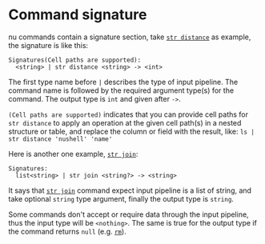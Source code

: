 # Command signature

nu commands contain a signature section, take [`str distance`](/commands/docs/str_distance.md) as example, the signature is like this:

```
Signatures(Cell paths are supported):
  <string> | str distance <string> -> <int>
```

The first type name before `|` describes the type of input pipeline. The command name is followed by the required argument type(s) for the command. The output type is `int` and given after `->`.

`(Cell paths are supported)` indicates that you can provide cell paths for `str distance` to apply an operation at the given cell path(s) in a nested structure or table, and replace the column or field with the result, like: `ls | str distance 'nushell' 'name'`

Here is another one example, [`str join`](/commands/docs/str_join.md):

```
Signatures:
  list<string> | str join <string?> -> <string>
```

It says that [`str join`](/commands/docs/str_join.md) command expect input pipeline is a list of string, and take optional `string` type argument, finally the output type is `string`.

Some commands don't accept or require data through the input pipeline, thus the input type will be `<nothing>`.
The same is true for the output type if the command returns `null` (e.g. [`rm`](/commands/docs/rm.md)).
